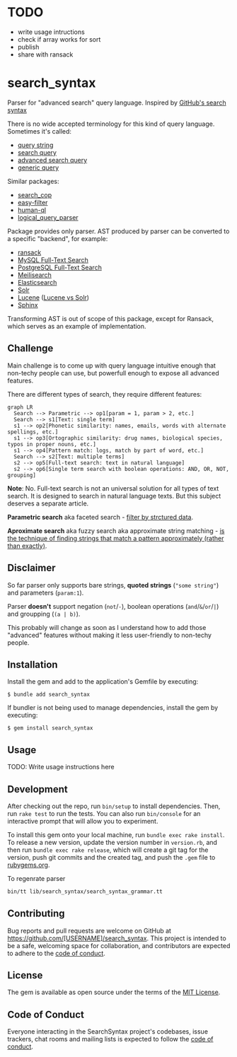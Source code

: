 # TODO

- write usage intructions
- check if array works for sort
- publish
- share with ransack

# search_syntax

Parser for "advanced search" query language. Inspired by [GitHub's search syntax](https://docs.github.com/en/search-github/getting-started-with-searching-on-github/understanding-the-search-syntax)

There is no wide accepted terminology for this kind of query language. Sometimes it's called:

  - [query string](http://recursion.org/query-parser)
  - [search query](https://tgvashworth.com/2016/06/27/twitter-search-query-parser.html)
  - [advanced search query](https://github.com/mixmaxhq/search-string)
  - [generic query](https://github.com/tomprogers/common-query-parser)

Similar packages:

  - [search_cop](https://github.com/mrkamel/search_cop)
  - [easy-filter](https://github.com/Noriller/easy-filter)
  - [human-ql](https://github.com/dekellum/human-ql)
  - [logical_query_parser](https://github.com/kanety/logical_query_parser)

Package provides only parser. AST produced by parser can be converted to a specific "backend", for example:

- [ransack](https://activerecord-hackery.github.io/ransack/getting-started/search-matches/)
- [MySQL Full-Text Search](https://dev.mysql.com/doc/refman/8.0/en/fulltext-boolean.html)
- [PostgreSQL Full-Text Search](https://www.postgresql.org/docs/current/textsearch-controls.html#TEXTSEARCH-PARSING-QUERIES)
- [Meilisearch](https://docs.meilisearch.com/reference/api/search.html#body)
- [Elasticsearch](https://www.elastic.co/guide/en/elasticsearch/reference/current/query-dsl.html)
- [Solr](https://solr.apache.org/guide/6_6/the-standard-query-parser.html)
- [Lucene](https://lucene.apache.org/core/2_9_4/queryparsersyntax.html) ([Lucene vs Solr](https://www.lucenetutorial.com/lucene-vs-solr.html))
- [Sphinx](https://sphinxsearch.com/docs/current/extended-syntax.html)

Transforming AST is out of scope of this package, except for Ransack, which serves as an example of implementation.

## Challenge

Main challenge is to come up with query language intuitive enough that non-techy people can use, but powerfull enough to expose all advanced features.

There are different types of search, they require different features:

```mermaid
graph LR
  Search --> Parametric --> op1[param = 1, param > 2, etc.]
  Search --> s1[Text: single term] 
  s1 --> op2[Phonetic similarity: names, emails, words with alternate spellings, etc.]
  s1 --> op3[Ortographic similarity: drug names, biological species, typos in proper nouns, etc.]
  s1 --> op4[Pattern match: logs, match by part of word, etc.]
  Search --> s2[Text: multiple terms]
  s2 --> op5[Full-text search: text in natural language]
  s2 --> op6[Single term search with boolean operations: AND, OR, NOT, grouping]
```

**Note**: No. Full-text search is not an universal solution for all types of text search. It is designed to search in natural language texts. But this subject deserves a separate article.

**Parametric search** aka faceted search - [filter by strctured data](https://en.wikipedia.org/wiki/Faceted_search).

**Aproximate search** aka fuzzy search aka approximate string matching - [is the technique of finding strings that match a pattern approximately (rather than exactly)](https://en.wikipedia.org/wiki/Approximate_string_matching).

## Disclaimer

So far parser only supports bare strings, **quoted strings** (`"some string"`) and parameters (`param:1`).

Parser **doesn't** support negation (`not`/`-`), boolean operations (`and`/`&`/`or`/`|`) and groupping (`(a | b)`).

This probably will change as soon as I understand how to add those "advanced" features without making it less user-friendly to non-techy people.

## Installation

Install the gem and add to the application's Gemfile by executing:

    $ bundle add search_syntax

If bundler is not being used to manage dependencies, install the gem by executing:

    $ gem install search_syntax

## Usage

TODO: Write usage instructions here

## Development

After checking out the repo, run `bin/setup` to install dependencies. Then, run `rake test` to run the tests. You can also run `bin/console` for an interactive prompt that will allow you to experiment.

To install this gem onto your local machine, run `bundle exec rake install`. To release a new version, update the version number in `version.rb`, and then run `bundle exec rake release`, which will create a git tag for the version, push git commits and the created tag, and push the `.gem` file to [rubygems.org](https://rubygems.org).

To regenrate parser

```sh
bin/tt lib/search_syntax/search_syntax_grammar.tt
```

## Contributing

Bug reports and pull requests are welcome on GitHub at https://github.com/[USERNAME]/search_syntax. This project is intended to be a safe, welcoming space for collaboration, and contributors are expected to adhere to the [code of conduct](https://github.com/[USERNAME]/search_syntax/blob/master/CODE_OF_CONDUCT.md).

## License

The gem is available as open source under the terms of the [MIT License](https://opensource.org/licenses/MIT).

## Code of Conduct

Everyone interacting in the SearchSyntax project's codebases, issue trackers, chat rooms and mailing lists is expected to follow the [code of conduct](https://github.com/[USERNAME]/search_syntax/blob/master/CODE_OF_CONDUCT.md).
